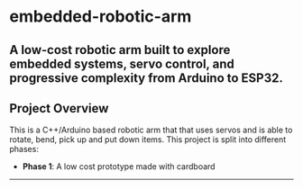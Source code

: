 # embedded-robotic-arm
A low-cost robotic arm built to explore embedded systems, servo control, and progressive complexity from Arduino to ESP32.
---

## Project Overview
This is a C++/Arduino based robotic arm that that uses servos and is able to rotate, bend,  pick up and put down items. This project is split into different phases:

- **Phase 1**: A low cost prototype made with cardboard

---
